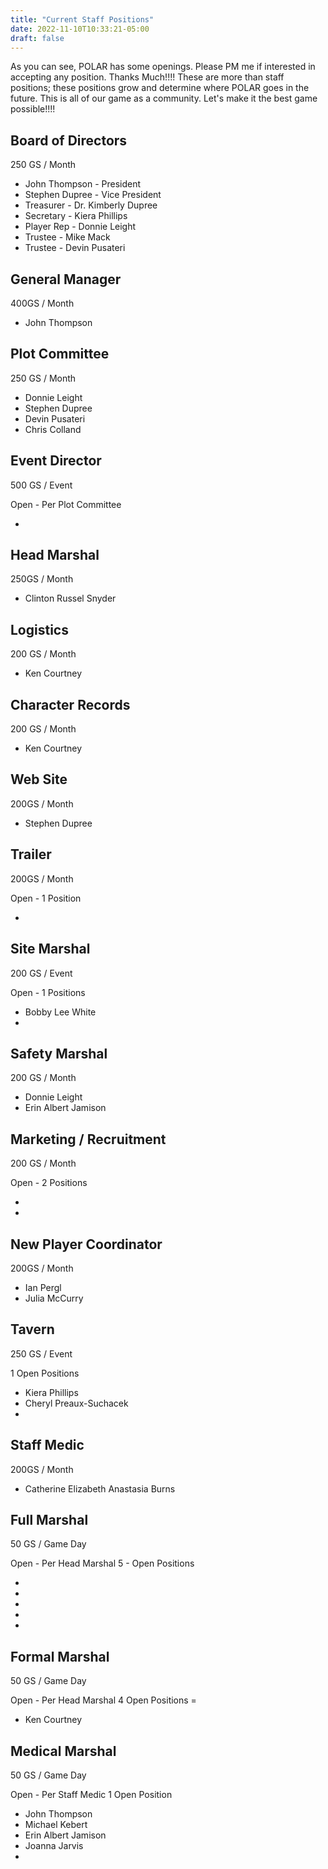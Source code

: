 ```yaml
---
title: "Current Staff Positions"
date: 2022-11-10T10:33:21-05:00
draft: false
---
```


As you can see, POLAR has some openings. Please PM me if interested in accepting any position. Thanks Much!!!!
These are more than staff positions; these positions grow and determine where POLAR goes in the future. This is all of our game as a community. Let's make it the best game possible!!!!

## Board of Directors

250 GS / Month

- John Thompson - President
- Stephen Dupree - Vice President
- Treasurer - Dr. Kimberly Dupree 
- Secretary - Kiera Phillips 
- Player Rep - Donnie Leight 
- Trustee - Mike Mack 
- Trustee - Devin Pusateri 

## General Manager

400GS / Month

- John Thompson 

## Plot Committee 

250 GS / Month

- Donnie Leight 
- Stephen Dupree 
- Devin Pusateri
- Chris Colland  

## Event Director

500 GS / Event

Open - Per Plot Committee 

- 

## Head Marshal

250GS / Month

- Clinton Russel Snyder 

## Logistics

200 GS / Month

- Ken Courtney 

## Character Records

200 GS / Month

- Ken Courtney 

## Web Site

200GS / Month

- Stephen Dupree 

## Trailer

200GS / Month

Open - 1 Position

- 

## Site Marshal

200 GS / Event

Open - 1 Positions

- Bobby Lee White 
- 

## Safety Marshal

200 GS / Month

- Donnie Leight 
- Erin Albert Jamison

## Marketing / Recruitment

200 GS / Month

Open - 2 Positions

- 
- 

## New Player Coordinator

200GS / Month

- Ian Pergl 
- Julia McCurry 

## Tavern

250 GS / Event

1 Open Positions

- Kiera Phillips 
- Cheryl Preaux-Suchacek 
- 

## Staff Medic

200GS / Month

-   Catherine Elizabeth Anastasia Burns 

##   Full Marshal 

50 GS / Game Day 

Open - Per Head Marshal  5 - Open Positions

- 
-  
-  
-  
- 

## Formal Marshal 

50 GS / Game Day 

Open - Per Head Marshal 4 Open Positions =

- Ken Courtney 

## Medical Marshal

50 GS / Game Day

 Open - Per Staff Medic 1 Open Position 

- John Thompson 
- Michael Kebert 
- Erin Albert Jamison 
- Joanna Jarvis  
- 
